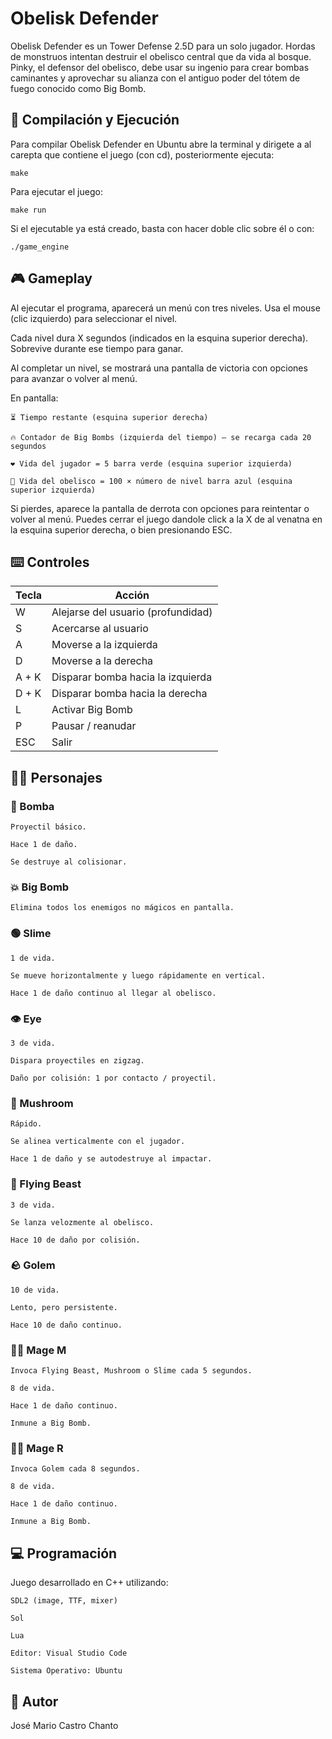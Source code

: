 # Obelisk Defender

Obelisk Defender es un Tower Defense 2.5D para un solo jugador. Hordas de monstruos intentan destruir el obelisco central que da vida al bosque. Pinky, el defensor del obelisco, debe usar su ingenio para crear bombas caminantes y aprovechar su alianza con el antiguo poder del tótem de fuego conocido como Big Bomb.

## 🔧 Compilación y Ejecución

Para compilar Obelisk Defender en Ubuntu abre la terminal y dirigete a al carepta que contiene el juego (con cd), posteriormente ejecuta:

    make

Para ejecutar el juego:

    make run

Si el ejecutable ya está creado, basta con hacer doble clic sobre él o con:

    ./game_engine


## 🎮 Gameplay

Al ejecutar el programa, aparecerá un menú con tres niveles. Usa el mouse (clic izquierdo) para seleccionar el nivel.

Cada nivel dura X segundos (indicados en la esquina superior derecha). Sobrevive durante ese tiempo para ganar.

Al completar un nivel, se mostrará una pantalla de victoria con opciones para avanzar o volver al menú.

En pantalla:

    ⏳ Tiempo restante (esquina superior derecha)

    🔥 Contador de Big Bombs (izquierda del tiempo) — se recarga cada 20 segundos

    ❤️ Vida del jugador = 5 barra verde (esquina superior izquierda)

    🗿 Vida del obelisco = 100 × número de nivel barra azul (esquina superior izquierda)

Si pierdes, aparece la pantalla de derrota con opciones para reintentar o volver al menú.
Puedes cerrar el juego dandole click a la X de al venatna en la esquina superior derecha, o bien presionando ESC. 

## ⌨️ Controles

| Tecla   |             Acción                       |
|---------|------------------------------------------|
| W       | Alejarse del usuario (profundidad)       |
| S       | Acercarse al usuario                     |
| A       | Moverse a la izquierda                   |
| D       | Moverse a la derecha                     |
| A + K   | Disparar bomba hacia la izquierda        |
| D + K   | Disparar bomba hacia la derecha          |
| L       | Activar Big Bomb                         |
| P       | Pausar / reanudar                        |
| ESC     |Salir                                     |


## 🧍‍♂️ Personajes


### 🧨 Bomba

    Proyectil básico.

    Hace 1 de daño.

    Se destruye al colisionar.

### 💥 Big Bomb

    Elimina todos los enemigos no mágicos en pantalla.

### 🟢 Slime

    1 de vida.

    Se mueve horizontalmente y luego rápidamente en vertical.

    Hace 1 de daño continuo al llegar al obelisco.

### 👁️ Eye

    3 de vida.

    Dispara proyectiles en zigzag.

    Daño por colisión: 1 por contacto / proyectil.

### 🍄 Mushroom

    Rápido.

    Se alinea verticalmente con el jugador.

    Hace 1 de daño y se autodestruye al impactar.

### 🦇 Flying Beast

    3 de vida.

    Se lanza velozmente al obelisco.

    Hace 10 de daño por colisión.

### 🪨 Golem

    10 de vida.

    Lento, pero persistente.

    Hace 10 de daño continuo.

### 🧙‍♂️ Mage M

    Invoca Flying Beast, Mushroom o Slime cada 5 segundos.

    8 de vida.

    Hace 1 de daño continuo.

    Inmune a Big Bomb.

### 🧙‍♂️ Mage R

    Invoca Golem cada 8 segundos.

    8 de vida.

    Hace 1 de daño continuo.

    Inmune a Big Bomb.

## 💻 Programación

Juego desarrollado en C++ utilizando:

    SDL2 (image, TTF, mixer)

    Sol

    Lua

    Editor: Visual Studio Code

    Sistema Operativo: Ubuntu

## 👤 Autor

José Mario Castro Chanto